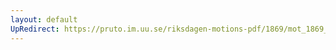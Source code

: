 ```yaml
---
layout: default
UpRedirect: https://pruto.im.uu.se/riksdagen-motions-pdf/1869/mot_1869__ak__124.pdf
---
```

